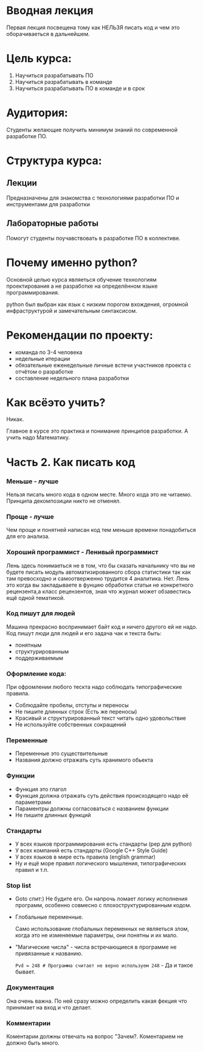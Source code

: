 # Вводная лекция

Первая лекция посвещена тому как НЕЛЬЗЯ писать код и чем это оборачиваеться в дальнейшем.

# Цель курса:

   1. Научиться разрабатывать ПО
   2. Научиться разрабатывать в команде
   2. Научиться разрабатывать ПО в команде и в срок

# Аудитория:

Студенты желающие получить минимум знаний по современной разработке ПО.

# Структура курса:

Лекции
------
Предназначены для знакомства с технологиями разработки ПО и инструментами для разработки

Лабораторные работы
-------------------
Помогут студенты поучавствовать в разработке ПО в коллективе.

# Почему именно  python?

Основной целью курса являеться обучение технологиям проектирования а не разработке на определённом языке программирования.

python был выбран как язык с низким порогом вхождения, огромной инфраструктурой и замечательным синтаксисом.

# Рекомендации по проекту:

  - команда по 3-4 человека
  - недельные итерации
  - обязательные еженедельные личные встечи участников проекта с отчётом о разработке
  - составление недельного плана разработки

# Как всёэто учить?

 Никак.

Главное в курсе это практика и понимание принципов разработки. А учить надо Математику.

# Часть 2. Как писать код

### Меньше - лучше

Нельзя писать много кода в одном месте. Много кода это не читаемо. Принципа декомпозиции никто не отменял.

### Проще - лучше

Чем проще и понятней написан код тем меньше времени понадобиться для его анализа.

### Хороший программист - Ленивый программист

Лень здесь понимаеться не в том, что бы сказать начальнику что вы не будете писать модуль автоматизированного сбора статистики так как там превосходно и самоотверженно трудится 4 аналитика. Нет. Лень это когда вы закладываете в фунцию обработки статьи не конкретного рецензента,а класс рецензентов, зная что журнал может обзавестись ещё одной тематикой.

### Код пишут для людей

Машина прекрасно воспринимает байт код и ничего другого ей не надо. Код пишут люди для людей и его задача чак и текста быть:

  - понятным
  - структурированным
  - поддерживаемым

### Оформление кода:

При офромлении любого тескта надо соблюдать типографические правила.

  - Соблюдайте пробелы, отступы и переносы
  - Не пишите длинных строк (Есть же переносы)
  - Красивый и структурированный текст читать одно удовольствие
  - Не используйте собственных сокращений

### Переменные

  - Переменные это существительные
  - Названия должно отражать суть хранимого обьекта

### Функции

  - Функция это глагол
  - Функция должна отражать суть действия происходящего надо её параметрами
  - Параментры должны согласоваться с названием функции
  - Не пишите длинных функций

### Стандарты

  - У всех языков программирования есть стандарты (pep для python)
  - У всех компаний есть стандарты (Google C++ Style Guide)
  - У всех языков в мире есть правила (english grammar)
  - Ну и ещё море правил логического мышления, типографических правил и т.п.

### Stop list

  - Goto спит:) Не будите его. Он напрочь ломает логику исполнения программ, особенно совмесно с плохоструктурированным кодом.
  - Глобальные переменные.

    Само использование глобальных переменных не являеться злом, когда это не изменяемые параметры, они понятны и их мало.

  - "Магические числа" - числа встречающиеся в программе не привязанные к названию.

    `Pvd = 248 # Программа считает не верно используем 248` - Да и такое бывает.

### Документация

Она очень важна. По ней сразу можно определить какая фекция что принимает на вход и что делает.

### Комментарии

Коментарии должны отвечать на вопрос "Зачем?. Коментарием не должно быть много.

